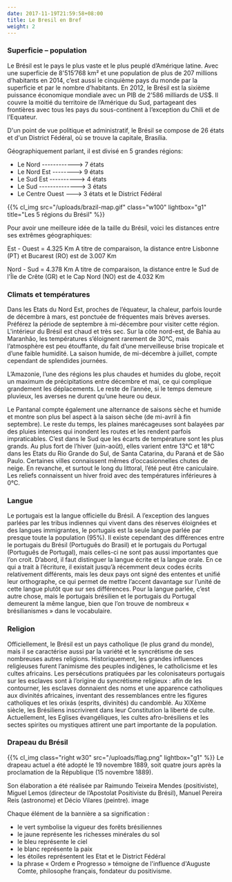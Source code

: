 ```yaml
---
date: 2017-11-19T21:59:58+08:00
title: Le Bresil en Bref
weight: 2
---
```


### Superficie – population

Le Brésil est le pays le plus vaste et le plus peuplé d’Amérique latine. Avec une superficie de 8'515’768 km² et une population de plus de 207 millions d’habitants en 2014, c’est aussi le cinquième pays du monde par la superficie et par le nombre d’habitants. En 2012, le Brésil est la sixième puissance économique mondiale avec un PIB de 2'586 milliards de US$. Il couvre la moitié du territoire de l’Amérique du Sud, partageant des frontières avec tous les pays du sous-continent à l’exception du Chili et de l’Equateur.

D'un point de vue politique et administratif, le Brésil se compose de 26 états et d'un District Fédéral, où se trouve la capitale, Brasília.

Géographiquement parlant, il est divisé en 5 grandes régions:

* Le Nord ------------> 7 états
* Le Nord Est --------> 9 états
* Le Sud Est ----------> 4 états
* Le Sud --------------> 3 états
* Le Centre Ouest ---> 3 états et le District Fédéral

{{% cl_img src="/uploads/brazil-map.gif" class="w100" lightbox="g1" title="Les 5 régions du Brésil" %}}

Pour avoir une meilleure idée de la taille du Brésil, voici les distances entre ses extrêmes géographiques:

Est - Ouest = 4.325 Km
A titre de comparaison, la distance entre Lisbonne (PT) et Bucarest (RO) est de 3.007 Km

Nord - Sud = 4.378 Km
A titre de comparaison, la distance entre le Sud de l'Île de Crête (GR) et le Cap Nord (NO) est de 4.032 Km


### Climats et températures

Dans les Etats du Nord Est, proches de l’équateur, la chaleur, parfois lourde de décembre à mars, est ponctuée de fréquentes mais brèves averses. Préférez la période de septembre à mi-décembre pour visiter cette région. L'intérieur du Brésil est chaud et très sec. Sur la côte nord-est, de Bahia au Maranhão, les températures s’éloignent rarement de 30°C, mais l’atmosphère est peu étouffante, du fait d’une merveilleuse brise tropicale et d’une faible humidité. La saison humide, de mi-décembre à juillet, compte cependant de splendides journées.

L’Amazonie, l’une des régions les plus chaudes et humides du globe, reçoit un maximum de précipitations entre décembre et mai, ce qui complique grandement les déplacements. Le reste de l’année, si le temps demeure pluvieux, les averses ne durent qu’une heure ou deux.

Le Pantanal compte également une alternance de saisons sèche et humide et montre son plus bel aspect à la saison sèche (de mi-avril à fin septembre). Le reste du temps, les plaines marécageuses sont balayées par des pluies intenses qui inondent les routes et les rendent parfois impraticables.
C’est dans le Sud que les écarts de température sont les plus grands. Au plus fort de l’hiver (juin-août), elles varient entre 13°C et 18°C dans les Etats du Rio Grande do Sul, de Santa Catarina, du Paraná et de São Paulo. Certaines villes connaissent mêmes d’occasionnelles chutes de neige. En revanche, et surtout le long du littoral, l’été peut être caniculaire. Les reliefs connaissent un hiver froid avec des températures inférieures à 0°C.


### Langue

Le portugais est la langue officielle du Brésil. A l’exception des langues parlées par les tribus indiennes qui vivent dans des réserves éloignées et des langues immigrantes, le portugais est la seule langue parlée par presque toute la population (95%). Il existe cependant des différences entre le portugais du Brésil (Português do Brasil) et le portugais du Portugal (Português de Portugal), mais celles-ci ne sont pas aussi importantes que l’on croit. D’abord, il faut distinguer la langue écrite et la langue orale. En ce qui a trait à l’écriture, il existait jusqu’à récemment deux codes écrits relativement différents, mais les deux pays ont signé des ententes et unifié leur orthographe, ce qui permet de mettre l’accent davantage sur l’unité de cette langue plutôt que sur ses différences. Pour la langue parlée, c’est autre chose, mais le portugais brésilien et le portugais du Portugal demeurent la même langue, bien que l’on trouve de nombreux « brésilianismes » dans le vocabulaire.


### Religion

Officiellement, le Brésil est un pays catholique (le plus grand du monde), mais il se caractérise aussi par la variété et le syncrétisme de ses nombreuses autres religions. Historiquement, les grandes influences religieuses furent l’animisme des peuples indigènes, le catholicisme et les cultes africains. Les persécutions pratiquées par les colonisateurs portugais sur les esclaves sont à l’origine du syncrétisme religieux : afin de les contourner, les esclaves donnaient des noms et une apparence catholiques aux divinités africaines, inventant des ressemblances entre les figures catholiques et les orixás (esprits, divinités) du candomblé. Au XIXème siècle, les Brésiliens inscrivirent dans leur Constitution la liberté de culte. Actuellement, les Eglises évangéliques, les cultes afro-brésiliens et les sectes spirites ou mystiques attirent une part importante de la population.


### Drapeau du Brésil

{{% cl_img class="right w30" src="/uploads/flag.png" lightbox="g1" %}}
Le drapeau actuel a été adopté le 19 novembre 1889, soit quatre jours après la proclamation de la République (15 novembre 1889).

Son élaboration a été réalisée par Raimundo Teixeira Mendes (positiviste), Miguel Lemos (directeur de l’Apostolat Positiviste du Brésil), Manuel Pereira Reis (astronome) et Décio Vilares (peintre).
image

Chaque élément de la bannière a sa signification :
- le vert symbolise la vigueur des forêts brésiliennes
- le jaune représente les richesses minérales du sol
- le bleu représente le ciel
- le blanc représente la paix
- les étoiles représentent les Etat et le District Fédéral
- la phrase « Ordem e Progresso » témoigne de l'influence d'Auguste Comte, philosophe français, fondateur du positivisme.
